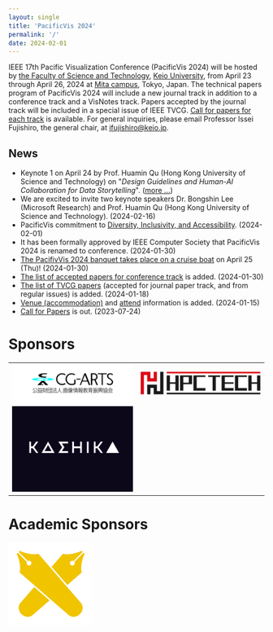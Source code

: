 ```yaml
---
layout: single
title: 'PacificVis 2024'
permalink: '/'
date: 2024-02-01
---
```


IEEE 17th Pacific Visualization Conference (PacificVis 2024) will be hosted by [the Faculty of Science and Technology](https://www.st.keio.ac.jp/en/),  [Keio University](https://www.keio.ac.jp/en/), from April 23 through April 26, 2024 at [Mita campus](https://www.keio.ac.jp/en/maps/mita.html), Tokyo, Japan. The technical papers program of PacificVis 2024 will include a new journal track in addition to a conference track and a VisNotes track. Papers accepted by the journal track will be included in a special issue of IEEE TVCG. [Call for papers for each track](/pvis2024/cfp/) is available. For general inquiries, please email Professor Issei Fujishiro, the general chair, at [ifujishiro@keio.jp](mailto:ifujishiro@keio.jp).

## News

- Keynote 1 on April 24 by Prof. Huamin Qu (Hong Kong University of Science and Technology) on "*Design Guidelines and Human-AI Collaboration for Data Storytelling*".  ([more ...](/pvis2024/program/keynote/#huamin_qu))
- We are excited to invite two keynote speakers Dr. Bongshin Lee (Microsoft Research) and Prof. Huamin Qu (Hong Kong University of Science and Technology). (2024-02-16)
- PacificVis commitment to [Diversity, Inclusivity, and Accessibility](/pvis2024/attend/dia/). (2024-02-01)
- It has been formally approved by IEEE Computer Society that PacificVis 2024 is renamed to conference. (2024-01-30)
- [The PacifivVis 2024 banquet takes place on a cruise boat](/pvis2024/accepted/#banquet-april-25-thu) on April 25 (Thu)! (2024-01-30)
- [The list of accepted papers for conference track](/pvis2024/accepted/#papers-accepted-in-conference-track) is added. (2024-01-30)
- [The list of TVCG papers](/pvis2024/accepted/) (accepted for journal paper track, and from regular issues) is added. (2024-01-18)
- [Venue (accommodation)](/pvis2024/venue/) and [attend](/pvis2024/registration/) information is added. (2024-01-15)
- [Call for Papers](/pvis2024/cfp/) is out. (2023-07-24)

# Sponsors

<table align="center" border="0" cellpadding="0" cellspacing="0">
    <!-- tr bordercolor="red">
        <td width="33%">
           <a href="https://www.ieee.org/"><img src="assets/images/sponsers/IEEE-logo.jpg"></a>
        </td>
        <td width="33%">
           <a href="https://www.computer.org/"><img src="assets/images/sponsers/IEEE-CS_LogoTM-black.jpg"></a>
        </td>    
        <td height="33%">
           <a href="https://tc.computer.org/vgtc/"><img src="assets/images/sponsers/vgtclogo-128_128.jpg"></a>
        </td>
    </tr -->
    <tr>
        <td width="50%">
           <a href="https://www.cgarts.or.jp/"><img src="assets/images/sponsors/cg-arts.jpg"></a>
        </td>
        <td width="50%">
           <a href="https://www.hpctech.co.jp/"><img src="assets/images/sponsors/hpctech.jpg"></a>
        </td>
    </tr>
    <tr>
        <td width="50%">
           <!--a href="https://www.hpctech.co.jp/"--><img src="assets/images/sponsors/kashika.png"><!-- /a -->
        </td>
    </tr>
</table>

# Academic Sponsors

<p><a href="https://www.keio.ac.jp/en/"><img width="33%" src="assets/images/sponsors/keio.png"></a></p>
